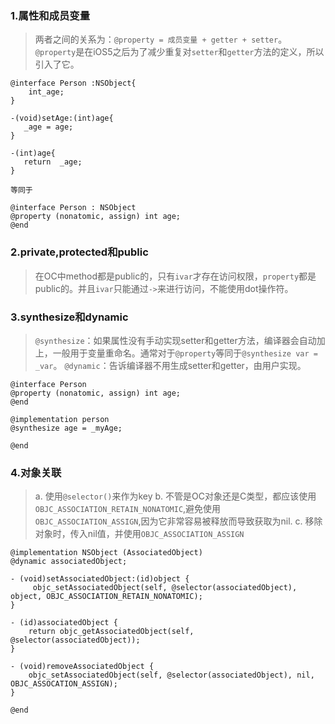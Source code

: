 
### 1.属性和成员变量
> 两者之间的关系为：```@property = 成员变量 + getter + setter```。```@property```是在iOS5之后为了减少重复对```setter```和```getter```方法的定义，所以引入了它。
```objc
@interface Person :NSObject{
    int_age;
}

-(void)setAge:(int)age{
   _age = age;
}

-(int)age{
   return  _age;
}

等同于

@interface Person : NSObject 
@property (nonatomic, assign) int age;
@end
```

### 2.private,protected和public
> 在OC中method都是public的，只有```ivar```才存在访问权限，```property```都是public的。并且```ivar```只能通过```->```来进行访问，不能使用dot操作符。

### 3.synthesize和dynamic
> ```@synthesize```：如果属性没有手动实现setter和getter方法，编译器会自动加上，一般用于变量重命名。通常对于```@property```等同于```@synthesize var = _var```。
> ```@dynamic```：告诉编译器不用生成setter和getter，由用户实现。
```objc
@interface Person
@property (nonatomic, assign) int age;
@end

@implementation person
@synthesize age = _myAge;

@end
```

### 4.对象关联
> a. 使用```@selector()```来作为key
> b. 不管是OC对象还是C类型，都应该使用```OBJC_ASSOCIATION_RETAIN_NONATOMIC```,避免使用```OBJC_ASSOCIATION_ASSIGN```,因为它非常容易被释放而导致获取为nil.
> c. 移除对象时，传入nil值，并使用```OBJC_ASSOCIATION_ASSIGN```

```objc
@implementation NSObject (AssociatedObject)
@dynamic associatedObject;

- (void)setAssociatedObject:(id)object {
     objc_setAssociatedObject(self, @selector(associatedObject), object, OBJC_ASSOCIATION_RETAIN_NONATOMIC);
}

- (id)associatedObject {
    return objc_getAssociatedObject(self, @selector(associatedObject));
}

- (void)removeAssociatedObject {
    objc_setAssociatedObject(self, @selector(associatedObject), nil, OBJC_ASSOCATION_ASSIGN);
}

@end
```